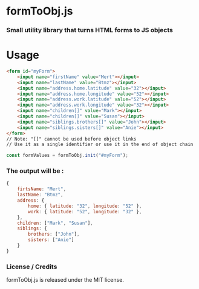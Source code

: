 # formToObj.js

###  Small utility library that turns HTML forms to JS objects

# Usage
```html
<form id="myForm">
	<input name="firstName" value="Mert"></input>
	<input name="lastName" value="Btmz"></input>
	<input name="address.home.latitude" value="32"></input>
	<input name="address.home.longitude" value="52"></input>
	<input name="address.work.latitude" value="52"></input>
	<input name="address.work.longitude" value="32"></input>
	<input name="children[]" value="Mark"></input>
	<input name="children[]" value="Susan"></input>
	<input name="siblings.brothers[]" value="John"></input>
	<input name="siblings.sisters[]" value="Anie"></input>
</form>
// Note: "[]" cannot be used before object links
// Use it as a single identifier or use it in the end of object chain
```
```javascript
const formValues = formToObj.init("#myForm");
 ```

### The output will be : 
```javascript
{
	firtsName: "Mert",
	lastName: "Btmz",
	address: {
		home: { latitude: "32", longitude: "52" },
		work: { latitude: "52", longitude: "32" },
	},
	children: ["Mark", "Susan"],
	siblings: {
		brothers: ["John"],
		sisters: ["Anie"]
	}
}
 ```
### License / Credits

formToObj.js is released under the MIT license.